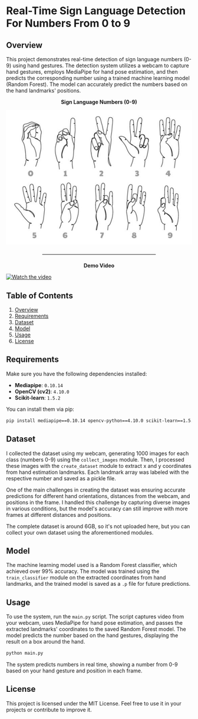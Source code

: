 # Real-Time Sign Language Detection For Numbers From 0 to 9

## Overview
This project demonstrates real-time detection of sign language numbers (0-9) using hand gestures. The detection system utilizes a webcam to capture hand gestures, employs MediaPipe for hand pose estimation, and then predicts the corresponding number using a trained machine learning model (Random Forest). The model can accurately predict the numbers based on the hand landmarks' positions.

<p align="center">
  <b>Sign Language Numbers (0-9)</b>
</p>

<p align="center">
  <img src="https://github.com/DanialSoleimany/Real-Time-Sign-Language-Detection-Numbers/blob/main/0-to-9.jpg" alt="Sign Language Numbers">
</p>

<p align="center">––––––––––––––––––––––––––––––––––––––––––––</p>

<p align="center">
  <b>Demo Video</b>
</p>


[![Watch the video](https://img.youtube.com/vi/Krw_WpgB-X8/0.jpg)](https://youtu.be/Krw_WpgB-X8)


## Table of Contents
1. [Overview](#overview)
2. [Requirements](#requirements)
3. [Dataset](#dataset)
4. [Model](#model)
5. [Usage](#usage)
6. [License](#license)

## Requirements
Make sure you have the following dependencies installed:

- **Mediapipe**: `0.10.14`
- **OpenCV (cv2)**: `4.10.0`
- **Scikit-learn**: `1.5.2`

You can install them via pip:

```bash
pip install mediapipe==0.10.14 opencv-python==4.10.0 scikit-learn==1.5.2
```

## Dataset
I collected the dataset using my webcam, generating 1000 images for each class (numbers 0-9) using the `collect_images` module. Then, I processed these images with the `create_dataset` module to extract x and y coordinates from hand estimation landmarks. Each landmark array was labeled with the respective number and saved as a pickle file.

One of the main challenges in creating the dataset was ensuring accurate predictions for different hand orientations, distances from the webcam, and positions in the frame. I handled this challenge by capturing diverse images in various conditions, but the model's accuracy can still improve with more frames at different distances and positions.

The complete dataset is around 6GB, so it's not uploaded here, but you can collect your own dataset using the aforementioned modules.

## Model
The machine learning model used is a Random Forest classifier, which achieved over 99% accuracy. The model was trained using the `train_classifier` module on the extracted coordinates from hand landmarks, and the trained model is saved as a `.p` file for future predictions.

## Usage
To use the system, run the `main.py` script. The script captures video from your webcam, uses MediaPipe for hand pose estimation, and passes the extracted landmarks' coordinates to the saved Random Forest model. The model predicts the number based on the hand gestures, displaying the result on a box around the hand.

```bash
python main.py
```

The system predicts numbers in real time, showing a number from 0-9 based on your hand gesture and position in each frame.

## License
This project is licensed under the MIT License. Feel free to use it in your projects or contribute to improve it.
